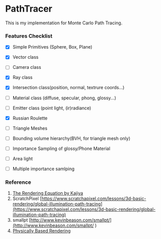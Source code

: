 # PathTracer
This is my implementation for Monte Carlo Path Tracing.

### Features Checklist

- [X] Simple Primitives (Sphere, Box, Plane) 
- [X] Vector class
- [ ] Camera class
- [X] Ray class
- [X] Intersection class(position, normal, textrure coords...)
- [ ] Material class (diffuse, specular, phong, glossy...)
- [ ] Emitter class (point light, (ir)radiance)
- [X] Russian Roulette
- [ ] Triangle Meshes
- [ ] Bounding volume hierarchy(BVH, for triangle mesh only)
- [ ] Importance Sampling of glossy/Phone Material
- [ ] Area light
- [ ] Multiple importance samlping  



### Reference
1. [The Rendering Equation by Kajiya](http://delivery.acm.org/10.1145/20000/15902/p143-kajiya.pdf?ip=169.231.152.115&id=15902&acc=ACTIVE%20SERVICE&key=CA367851C7E3CE77%2E022A0CC51A76093F%2E4D4702B0C3E38B35%2E4D4702B0C3E38B35&__acm__=1539795013_ff4637bc4eb73b6b3139c6d5a501e6c7) 
2. ScratchPixel [https://www.scratchapixel.com/lessons/3d-basic-rendering/global-illumination-path-tracing](https://www.scratchapixel.com/lessons/3d-basic-rendering/global-illumination-path-tracing)
3. smallpt [http://www.kevinbeason.com/smallpt/](http://www.kevinbeason.com/smallpt/ )
4. [Physically Based Rendering](https://www.pbrt.org/	)